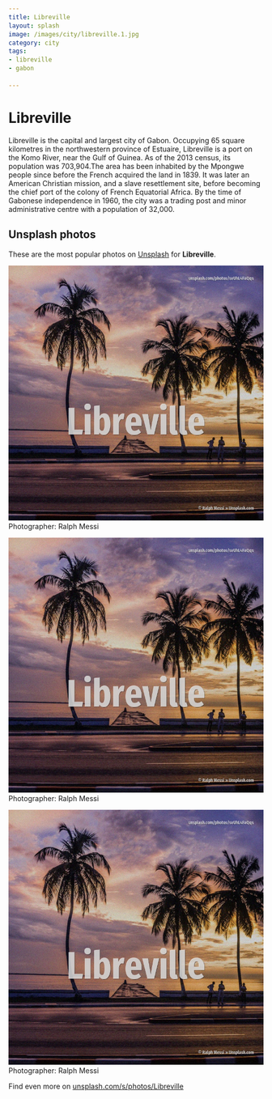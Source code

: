 ```yaml
---
title: Libreville
layout: splash
image: /images/city/libreville.1.jpg
category: city
tags:
- libreville
- gabon

---
```

# Libreville

Libreville is the capital and largest city of Gabon. Occupying 65 square kilometres  in the northwestern province of Estuaire, Libreville is a port on  the Komo River, near the Gulf of Guinea. As of the 2013 census, its population was 703,904.The area has been inhabited by the Mpongwe people  since before the French acquired the land in 1839. It was later an American Christian mission, and a slave resettlement site, before becoming the  chief port of the colony of French Equatorial Africa. By the time of Gabonese independence in 1960, the city was a trading post and minor administrative  centre with a population of 32,000. 

 
## Unsplash photos
These are the most popular photos on [Unsplash](https://unsplash.com) for **Libreville**.
 
![Libreville](/images/city/libreville.1.jpg)
Photographer:  Ralph Messi
 
![Libreville](/images/city/libreville.2.jpg)
Photographer:  Ralph Messi
 
![Libreville](/images/city/libreville.3.jpg)
Photographer:  Ralph Messi
 
Find even more on [unsplash.com/s/photos/Libreville](https://unsplash.com/s/photos/Libreville)
 
